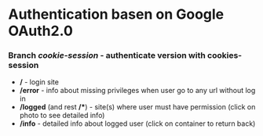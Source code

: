# Authentication basen on Google OAuth2.0

### Branch *cookie-session* - authenticate version with cookies-session 

- **/** - login site
- **/error** - info about missing privileges when user go to any url without log in
- **/logged** (and rest **/\***) - site(s) where user must have permission (click on photo to see detailed info)
- **/info** - detailed info about logged user (click on container to return back)

